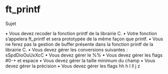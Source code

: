 # ft_printf

Sujet

• Vous devez recoder la fonction printf de la librairie C.
• Votre fonction s’appelera ft_printf et sera prototypée de la même façon que
printf.
• Vous ne ferez pas la gestion de buffer présente dans la fonction printf de la librairie
C.
• Vous devez gérer les conversions suivantes : sSpdDioOuUxXcC
• Vous devez gérer le %%
• Vous devez gérer les flags #0-+ et espace
• Vous devez gérer la taille minimum du champ
• Vous devez gérer la précision
• Vous devez gérer les flags hh h l ll j z
